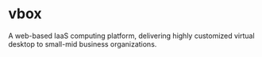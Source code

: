 vbox
====

A web-based IaaS computing platform, delivering highly customized virtual desktop to small-mid business organizations.
